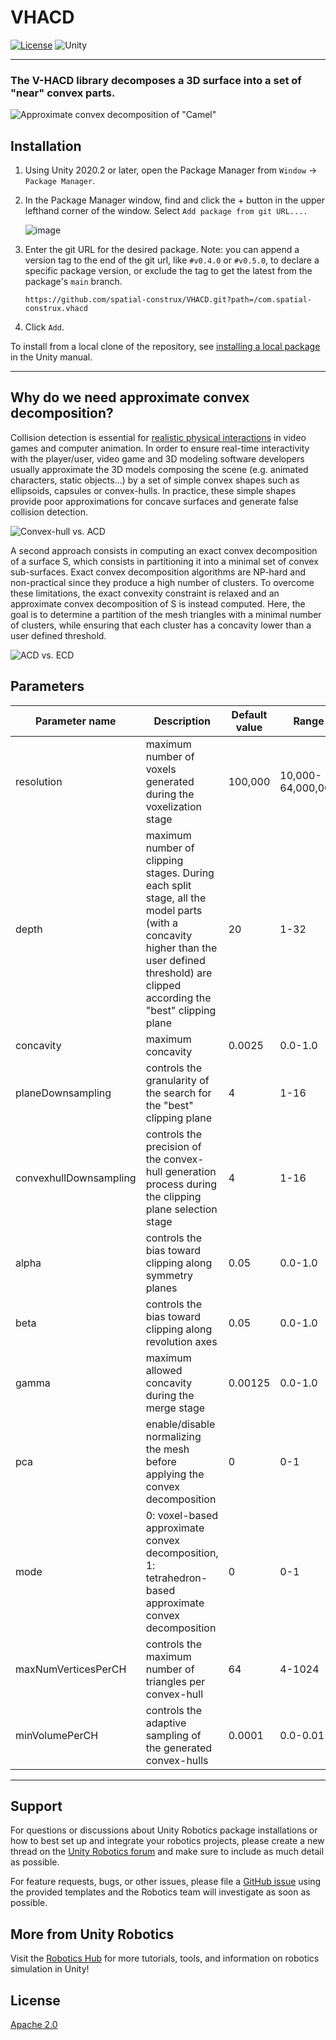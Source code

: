 # VHACD

[![License](https://img.shields.io/badge/license-Apache--2.0-green.svg)](LICENSE.md)
![Unity](https://img.shields.io/badge/unity-2020.2+-brightgreen)

---

### The V-HACD library decomposes a 3D surface into a set of "near" convex parts.

![Approximate convex decomposition of "Camel"](https://github.com/kmammou/v-hacd/raw/master/doc/acd.png)

## Installation

1. Using Unity 2020.2 or later, open the Package Manager from `Window` -> `Package Manager`.
2. In the Package Manager window, find and click the + button in the upper lefthand corner of the window. Select `Add package from git URL....`

    ![image](https://user-images.githubusercontent.com/29758400/110989310-8ea36180-8326-11eb-8318-f67ee200a23d.png)

3. Enter the git URL for the desired package. Note: you can append a version tag to the end of the git url, like `#v0.4.0` or `#v0.5.0`, to declare a specific package version, or exclude the tag to get the latest from the package's `main` branch.

    ```
    https://github.com/spatial-construx/VHACD.git?path=/com.spatial-construx.vhacd
    ```

4. Click `Add`.

To install from a local clone of the repository, see [installing a local package](https://docs.unity3d.com/Manual/upm-ui-local.html) in the Unity manual.

---

## Why do we need approximate convex decomposition?

Collision detection is essential for [realistic physical interactions](https://www.youtube.com/watch?v=oyjE5L4-1lQ) in video games and computer animation. In order to ensure real-time interactivity with the player/user, video game and 3D modeling software developers usually approximate the 3D models composing the scene (e.g. animated characters, static objects...) by a set of simple convex shapes such as ellipsoids, capsules or convex-hulls. In practice, these simple shapes provide poor approximations for concave surfaces and generate false collision detection.

![Convex-hull vs. ACD](https://raw.githubusercontent.com/kmammou/v-hacd/master/doc/chvsacd.png)

A second approach consists in computing an exact convex decomposition of a surface S, which consists in partitioning it into a minimal set of convex sub-surfaces. Exact convex decomposition algorithms are NP-hard and non-practical since they produce a high number of clusters. To overcome these limitations, the exact convexity constraint is relaxed and an approximate convex decomposition of S is instead computed. Here, the goal is to determine a partition of the mesh triangles with a minimal number of clusters, while ensuring that each cluster has a concavity lower than a user defined threshold.

![ACD vs. ECD](https://raw.githubusercontent.com/kmammou/v-hacd/master/doc/ecdvsacd.png)


## Parameters
| Parameter name | Description | Default value | Range |
| ------------- | ------------- | ------------- | ---- |
| resolution | maximum number of voxels generated during the voxelization stage	| 100,000 | 10,000-64,000,000 |
| depth |	maximum number of clipping stages. During each split stage, all the model parts (with a concavity higher than the user defined threshold) are clipped according the "best" clipping plane | 20 | 1-32 |
| concavity |	maximum concavity |	0.0025 | 0.0-1.0 |
| planeDownsampling |	controls the granularity of the search for the "best" clipping plane | 4 | 1-16 |
| convexhullDownsampling | controls the precision of the convex-hull generation process during the clipping plane selection stage | 4 | 1-16 |
| alpha | controls the bias toward clipping along symmetry planes | 0.05 | 0.0-1.0 |
| beta | controls the bias toward clipping along revolution axes | 0.05 | 0.0-1.0 |
| gamma |	maximum allowed concavity during the merge stage | 0.00125 | 0.0-1.0 |
| pca |	enable/disable normalizing the mesh before applying the convex decomposition | 0 | 0-1 |
| mode | 0: voxel-based approximate convex decomposition, 1: tetrahedron-based approximate convex decomposition | 0 | 0-1 |
| maxNumVerticesPerCH |	controls the maximum number of triangles per convex-hull | 64 | 4-1024 |
| minVolumePerCH | controls the adaptive sampling of the generated convex-hulls | 0.0001 | 0.0-0.01 |

---

## Support
For questions or discussions about Unity Robotics package installations or how to best set up and integrate your robotics projects, please create a new thread on the [Unity Robotics forum](https://forum.unity.com/forums/robotics.623/) and make sure to include as much detail as possible.

For feature requests, bugs, or other issues, please file a [GitHub issue](https://github.com/Unity-Technologies/v-hacd-unity/issues) using the provided templates and the Robotics team will investigate as soon as possible.

## More from Unity Robotics
Visit the [Robotics Hub](https://github.com/Unity-Technologies/Unity-Robotics-Hub) for more tutorials, tools, and information on robotics simulation in Unity!

## License
[Apache 2.0](LICENSE)